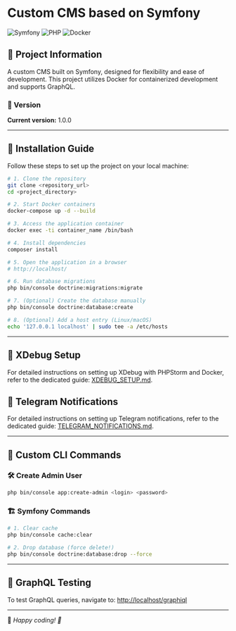 # Custom CMS based on Symfony

![Symfony](https://img.shields.io/badge/Symfony-6.4-blue.svg?style=flat-square)
![PHP](https://img.shields.io/badge/PHP-8.3-blue.svg?style=flat-square)
![Docker](https://img.shields.io/badge/Docker-✔-blue.svg?style=flat-square)

## 📌 Project Information
A custom CMS built on Symfony, designed for flexibility and ease of development. This project utilizes Docker for containerized development and supports GraphQL.

### 🔖 Version
**Current version:** 1.0.0

---

## 🚀 Installation Guide

Follow these steps to set up the project on your local machine:

```sh
# 1. Clone the repository
git clone <repository_url>
cd <project_directory>

# 2. Start Docker containers
docker-compose up -d --build

# 3. Access the application container
docker exec -ti container_name /bin/bash

# 4. Install dependencies
composer install

# 5. Open the application in a browser
# http://localhost/

# 6. Run database migrations
php bin/console doctrine:migrations:migrate

# 7. (Optional) Create the database manually
php bin/console doctrine:database:create

# 8. (Optional) Add a host entry (Linux/macOS)
echo '127.0.0.1 localhost' | sudo tee -a /etc/hosts
```

---

## 🐛 XDebug Setup

For detailed instructions on setting up XDebug with PHPStorm and Docker, refer to the dedicated guide: [XDEBUG_SETUP.md](XDEBUG_SETUP.md).

## 📢 Telegram Notifications

For detailed instructions on setting up Telegram notifications, refer to the dedicated guide: [TELEGRAM_NOTIFICATIONS.md](TELEGRAM_NOTIFICATIONS.md).

---

## 📌 Custom CLI Commands

### 🛠 Create Admin User
```sh
php bin/console app:create-admin <login> <password>
```

### 🏗 Symfony Commands
```sh
# 1. Clear cache
php bin/console cache:clear

# 2. Drop database (force delete!)
php bin/console doctrine:database:drop --force
```

---

## 🔬 GraphQL Testing

To test GraphQL queries, navigate to:
[http://localhost/graphiql](http://localhost/graphiql)

---

📌 _Happy coding! 🚀_